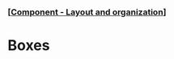 ### [[Component - Layout and organization](./human-interface-guidelines-markdown/Component/layout-and-organization.md)]  
  
# **Boxes**  

